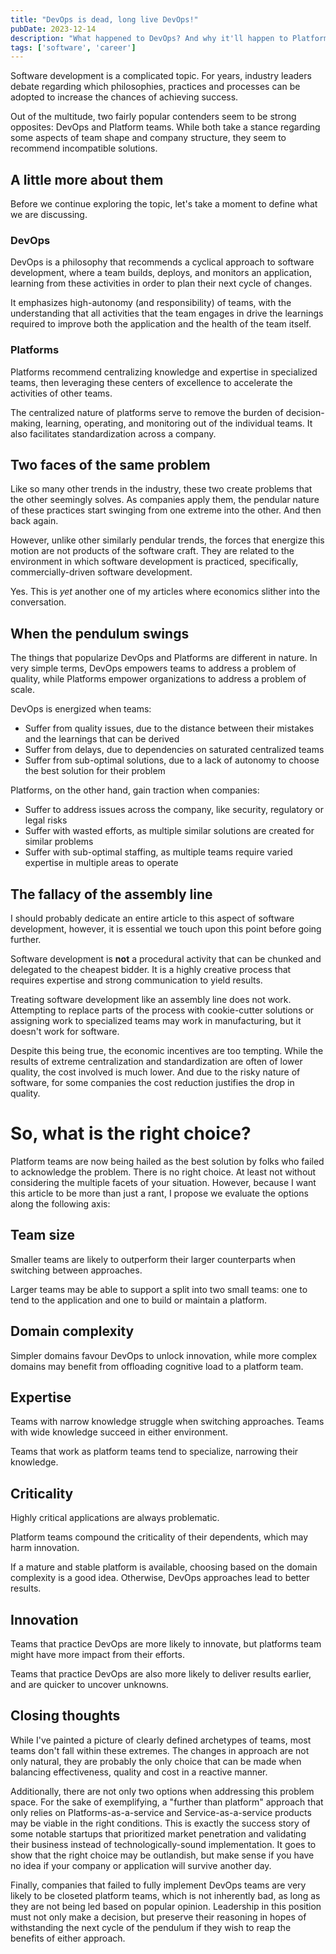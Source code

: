 ```yaml
---
title: "DevOps is dead, long live DevOps!"
pubDate: 2023-12-14
description: "What happened to DevOps? And why it'll happen to Platforms too."
tags: ['software', 'career']
---
```


Software development is a complicated topic. For years, industry leaders debate regarding which philosophies, practices and processes can be adopted to increase the chances of achieving success.

Out of the multitude, two fairly popular contenders seem to be strong opposites: DevOps and Platform teams. While both take a stance regarding some aspects of team shape and company structure, they seem to recommend incompatible solutions.

## A little more about them

Before we continue exploring the topic, let's take a moment to define what we are discussing.

### DevOps

DevOps is a philosophy that recommends a cyclical approach to software development, where a team builds, deploys, and monitors an application, learning from these activities in order to plan their next cycle of changes.

It emphasizes high-autonomy (and responsibility) of teams, with the understanding that all activities that the team engages in drive the learnings required to improve both the application and the health of the team itself.

### Platforms

Platforms recommend centralizing knowledge and expertise in specialized teams, then leveraging these centers of excellence to accelerate the activities of other teams.

The centralized nature of platforms serve to remove the burden of decision-making, learning, operating, and monitoring out of the individual teams. It also facilitates standardization across a company.

## Two faces of the same problem

Like so many other trends in the industry, these two create problems that the other seemingly solves. As companies apply them, the pendular nature of these practices start swinging from one extreme into the other. And then back again.

However, unlike other similarly pendular trends, the forces that energize this motion are not products of the software craft. They are related to the environment in which software development is practiced, specifically, commercially-driven software development.

Yes. This is *yet* another one of my articles where economics slither into the conversation.

## When the pendulum swings

The things that popularize DevOps and Platforms are different in nature. In very simple terms, DevOps empowers teams to address a problem of quality, while Platforms empower organizations to address a problem of scale.

DevOps is energized when teams:

- Suffer from quality issues, due to the distance between their mistakes and the learnings that can be derived
- Suffer from delays, due to dependencies on saturated centralized teams
- Suffer from sub-optimal solutions, due to a lack of autonomy to choose the best solution for their problem
  
Platforms, on the other hand, gain traction when companies:

- Suffer to address issues across the company, like security, regulatory or legal risks
- Suffer with wasted efforts, as multiple similar solutions are created for similar problems
- Suffer with sub-optimal staffing, as multiple teams require varied expertise in multiple areas to operate

## The fallacy of the assembly line

I should probably dedicate an entire article to this aspect of software development, however, it is essential we touch upon this point before going further.

Software development is **not** a procedural activity that can be chunked and delegated to the cheapest bidder. It is a highly creative process that requires expertise and strong communication to yield results.

Treating software development like an assembly line does not work. Attempting to replace parts of the process with cookie-cutter solutions or assigning work to specialized teams may work in manufacturing, but it doesn't work for software.

Despite this being true, the economic incentives are too tempting. While the results of extreme centralization and standardization are often of lower quality, the cost involved is much lower. And due to the risky nature of software, for some companies the cost reduction justifies the drop in quality.

# So, what is the right choice?

Platform teams are now being hailed as the best solution by folks who failed to acknowledge the problem. There is no right choice. At least not without considering the multiple facets of your situation. However, because I want this article to be more than just a rant, I propose we evaluate the options along the following axis:

## Team size

Smaller teams are likely to outperform their larger counterparts when switching between approaches.

Larger teams may be able to support a split into two small teams: one to tend to the application and one to build or maintain a platform.

## Domain complexity

Simpler domains favour DevOps to unlock innovation, while more complex domains may benefit from offloading cognitive load to a platform team.

## Expertise

Teams with narrow knowledge struggle when switching approaches. Teams with wide knowledge succeed in either environment.

Teams that work as platform teams tend to specialize, narrowing their knowledge.

## Criticality

Highly critical applications are always problematic.

Platform teams compound the criticality of their dependents, which may harm innovation.

If a mature and stable platform is available, choosing based on the domain complexity is a good idea. Otherwise, DevOps approaches lead to better results.

## Innovation

Teams that practice DevOps are more likely to innovate, but platforms team might have more impact from their efforts.

Teams that practice DevOps are also more likely to deliver results earlier, and are quicker to uncover unknowns.

## Closing thoughts

While I've painted a picture of clearly defined archetypes of teams, most teams don't fall within these extremes. The changes in approach are not only natural, they are probably the only choice that can be made when balancing effectiveness, quality and cost in a reactive manner.

Additionally, there are not only two options when addressing this problem space. For the sake of exemplifying, a "further than platform" approach that only relies on Platforms-as-a-service and Service-as-a-service products may be viable in the right conditions. This is exactly the success story of some notable startups that prioritized market penetration and validating their business instead of technologically-sound implementation. It goes to show that the right choice may be outlandish, but make sense if you have no idea if your company or application will survive another day.

Finally, companies that failed to fully implement DevOps teams are very likely to be closeted platform teams, which is not inherently bad, as long as they are not being led based on popular opinion. Leadership in this position must not only make a decision, but preserve their reasoning in hopes of withstanding the next cycle of the pendulum if they wish to reap the benefits of either approach.